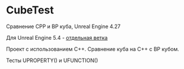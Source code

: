 # CubeTest
Сравнение CPP и BP куба, Unreal Engine 4.27

Для Unreal Engine 5.4 - [отдельная ветка](https://github.com/romandviski/CubeTest/tree/UE_5.4)

Проект с использованием С++.
Сравнение куба на С++ с BP кубом.

Тесты UPROPERTY() и UFUNCTION()
